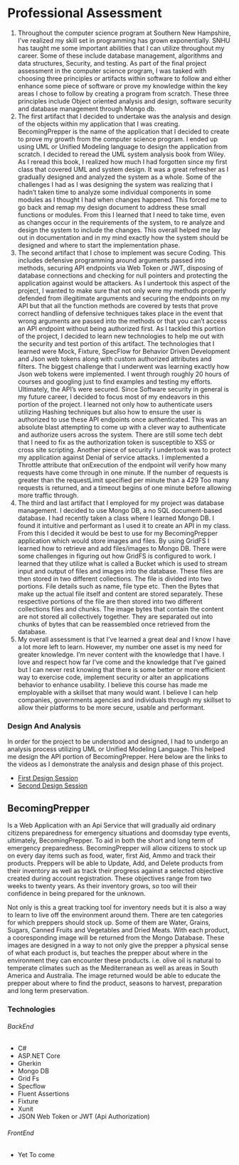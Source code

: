 # Professional Assessment
1. Throughout the computer science program at Southern New Hampshire, I’ve realized my skill set in programming has grown exponentially. SNHU has taught me some important abilities that I can utilize throughout my career. Some of these include database management, algorithms and data structures, Security, and testing. As part of the final project assessment in the computer science program, I was tasked with choosing three principles or artifacts within software to follow and either enhance some piece of software or prove my knowledge within the key areas I chose to follow by creating a program from scratch. These three principles include Object oriented analysis and design, software security and database management through Mongo db.
2. The first artifact that I decided to undertake was the analysis and design of the objects within my application that I was creating. BecomingPrepper is the name of the application that I decided to create to prove my growth from the computer science program. I ended up using UML or Unified Modeling language to design the application from scratch. I decided to reread the UML system analysis book from Wiley. As I reread this book, I realized how much I had forgotten since my first class that covered UML and system design. It was a great refresher as I gradually designed and analyzed the system as a whole. Some of the challenges I had as I was designing the system was realizing that I hadn’t taken time to analyze some individual components in some modules as I thought I had when changes happened. This forced me to go back and remap my design document to address these small functions or modules. From this I learned that I need to take time, even as changes occur in the requirements of the system, to re analyze and design the system to include the changes. This overall helped me lay out in documentation and in my mind exactly how the system should be designed and where to start the implementation phase. 
3. The second artifact that I chose to implement was secure Coding. This includes defensive programming around arguments passed into methods, securing API endpoints via Web Token or JWT, disposing of database connections and checking for null pointers and protecting the application against would be attackers. As I undertook this aspect of the project, I wanted to make sure that not only were my methods properly defended from illegitimate arguments and securing the endpoints on my API but that all the function methods are covered by tests that prove correct handling of defensive techniques takes place in the event that wrong arguments are passed into the methods or that you can’t access an API endpoint without being authorized first. As I tackled this portion of the project, I decided to learn new technologies to help me out with the security and test portion of this artifact. The technologies that I learned were Mock, Fixture, SpecFlow for Behavior Driven Development and Json web tokens along with custom authorized attributes and filters. The biggest challenge that I underwent was learning exactly how Json web tokens were implemented. I went through roughly 20 hours of courses and googling just to find examples and testing my efforts. Ultimately, the API’s were secured. Since Software security in general is my future career, I decided to focus most of my endeavors in this portion of the project. I learned not only how to authenticate users utilizing Hashing techniques but also how to ensure the user is authorized to use these API endpoints once authenticated. This was an absolute blast attempting to come up with a clever way to authenticate and authorize users across the system. There are still some tech debt that I need to fix as the authorization token is susceptible to XSS or cross site scripting. Another piece of security I undertook was to protect my application against Denial of service attacks. I implemented a Throttle attribute that onExecution of the endpoint will verify how many requests have come through in one minute. If the number of requests is greater than the requestLimit specified per minute than a 429 Too many requests is returned, and a timeout begins of one minute before allowing more traffic through. 
4. The third and last artifact that I employed for my project was database management. I decided to use Mongo DB, a no SQL document-based database. I had recently taken a class where I learned Mongo DB. I found it intuitive and performant as I used it to create an API in my class. From this I decided it would be best to use for my BecomingPrepper application which would store images and files. By using GridFS I learned how to retrieve and add files/images to Mongo DB. There were some challenges in figuring out how GridFS is configured to work. I learned that they utilize what is called a Bucket which is used to stream input and output of files and images into the database. These files are then stored in two different collections. The file is divided into two portions. File details such as name, file type etc. Then the Bytes that make up the actual file itself and content are stored separately. These respective portions of the file are then stored into two different collections files and chunks. The image bytes that contain the content are not stored all collectively together. They are separated out into chunks of bytes that can be reassembled once retrieved from the database. 
5. My overall assessment is that I’ve learned a great deal and I know I have a lot more left to learn. However, my number one asset is my need for greater knowledge. I’m never content with the knowledge that I have. I love and respect how far I’ve come and the knowledge that I’ve gained but I can never rest knowing that there is some better or more efficient way to exercise code, implement security or alter an applications behavior to enhance usability. I believe this course has made me employable with a skillset that many would want. I believe I can help companies, governments agencies and individuals through my skillset to allow their platforms to be more secure, usable and performant. 
 
### Design And Analysis
  In order for the project to be understood and designed, I had to undergo an analysis process utilizing UML or Unified Modeling Language. This helped me design the API portion of BecomingPrepper. 
  Here below are the links to the videos as I demonstrate the analysis and design phase of this project. 
 - [First Design Session](https://www.youtube.com/watch?v=MgYgdPEFuso)
 - [Second Design Session](https://www.youtube.com/watch?v=FTVtyh6OuhI)


## BecomingPrepper
  Is a Web Application with an Api Service that will gradually aid ordinary citizens preparedness for emergency situations and doomsday type events, ultimately, BecomingPrepper. To aid in both the short and long term of emergency preparedness. BecomingPrepper will allow citizens to stock up on every day items such as food, water, first Aid, Ammo and track their products. Preppers will be able to Update, Add, and Delete products from their inventory as well as track their progress against a selected objective created during account registration. These objectives range from two weeks to twenty years. As their inventory grows, so too will their confidence in being prepared for the unknown. 

  Not only is this a great tracking tool for inventory needs but it is also a way to learn to live off the environment around them. There are ten categories for which preppers should stock up. Some of them are Water, Grains, Sugars, Canned Fruits and Vegetables and Dried Meats. With each product, a cooresponding image will be returned from the Mongo Database. These images are designed in a way to not only give the prepper a physical sense of what each product is, but teaches the prepper about where in the environment they can encounter these products. i.e. olive oil is natural to temperate climates such as the Mediterranean as well as areas in South America and Australia. The image returned would be able to educate the prepper about where to find the product, seasons to harvest, preparation and long term preservation.  

### Technologies
###### BackEnd
- C#
- ASP.NET Core
- Gherkin
- Mongo DB
- Grid Fs
- Specflow
- Fluent Assertions
- Fixture
- Xunit
- JSON Web Token or JWT (Api Authorization)

###### FrontEnd
- Yet To come
